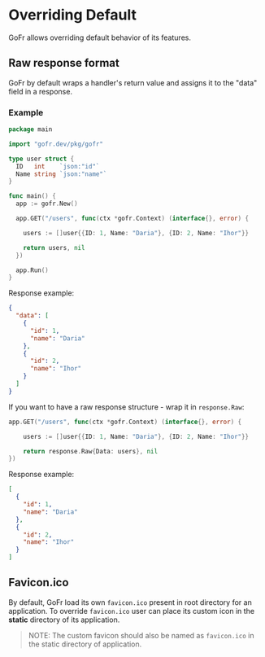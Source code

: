 # Overriding Default

GoFr allows overriding default behavior of its features.

## Raw response format

GoFr by default wraps a handler's return value and assigns it to the "data" field in a response.

### Example

```go
package main

import "gofr.dev/pkg/gofr"

type user struct {
  ID   int    `json:"id"`
  Name string `json:"name"`
}

func main() {
  app := gofr.New()

  app.GET("/users", func(ctx *gofr.Context) (interface{}, error) {

    users := []user{{ID: 1, Name: "Daria"}, {ID: 2, Name: "Ihor"}}

    return users, nil
  })

  app.Run()
}
```

Response example:
```json
{
  "data": [
    {
      "id": 1,
      "name": "Daria"
    },
    {
      "id": 2,
      "name": "Ihor"
    }
  ]
}
```

If you want to have a raw response structure - wrap it in `response.Raw`:
```go
app.GET("/users", func(ctx *gofr.Context) (interface{}, error) {

    users := []user{{ID: 1, Name: "Daria"}, {ID: 2, Name: "Ihor"}}

    return response.Raw{Data: users}, nil	
})
```

Response example:
```json
[
  {
    "id": 1,
    "name": "Daria"
  },
  {
    "id": 2,
    "name": "Ihor"
  }
]
```

## Favicon.ico

By default, GoFr load its own `favicon.ico` present in root directory for an application. To override `favicon.ico` user
can place its custom icon in the **static** directory of its application.

> NOTE: The custom favicon should also be named as `favicon.ico` in the static directory of application.